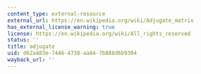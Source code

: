 ```yaml
---
content_type: external-resource
external_url: https://en.wikipedia.org/wiki/Adjugate_matrix
has_external_license_warning: true
license: https://en.wikipedia.org/wiki/All_rights_reserved
status: ''
title: adjugate
uid: d62a483e-7446-4738-aa84-7b888d6b9304
wayback_url: ''
---
```


